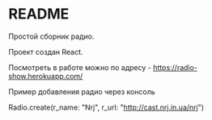 # README



Простой сборник радио.

Проект создан React.

Посмотреть в работе можно по адресу - https://radio-show.herokuapp.com/
 
Пример добавления радио через консоль

Radio.create(r_name: "Nrj", r_url: "http://cast.nrj.in.ua/nrj")
